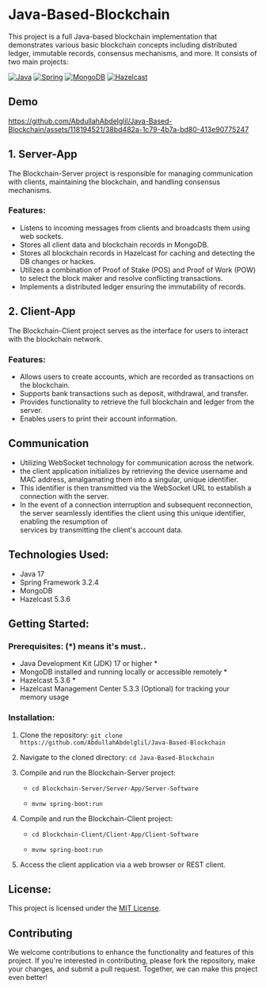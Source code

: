 # Java-Based-Blockchain

This project is a full Java-based blockchain implementation that demonstrates various basic blockchain concepts including distributed ledger, immutable records, consensus mechanisms, and more. It consists of two main projects:

[![Java](https://img.shields.io/badge/Java-17-orange)](https://www.java.com/)
[![Spring](https://img.shields.io/badge/Spring-3.2.4-brightgreen)](https://spring.io/)
[![MongoDB](https://img.shields.io/badge/MongoDB-Database-darkgreen)](https://www.mongodb.com/)
[![Hazelcast](https://img.shields.io/badge/Hazelcast-5.3.6-blue)](https://hazelcast.com/)


## Demo

 


https://github.com/AbdullahAbdelglil/Java-Based-Blockchain/assets/118194521/38bd482a-1c79-4b7a-bd80-413e90775247



## 1. Server-App

The Blockchain-Server project is responsible for managing communication with clients, maintaining the blockchain, and handling consensus mechanisms.

### Features:
- Listens to incoming messages from clients and broadcasts them using web sockets.
- Stores all client data and blockchain records in MongoDB.
- Stores all blockchain records in Hazelcast for caching and detecting the DB changes or hackes.
- Utilizes a combination of Proof of Stake (POS) and Proof of Work (POW) to select the block maker and resolve conflicting transactions.
- Implements a distributed ledger ensuring the immutability of records.
  
## 2. Client-App

The Blockchain-Client project serves as the interface for users to interact with the blockchain network.
  
### Features:
- Allows users to create accounts, which are recorded as transactions on the blockchain.
- Supports bank transactions such as deposit, withdrawal, and transfer.
- Provides functionality to retrieve the full blockchain and ledger from the server.
- Enables users to print their account information.

## Communication

- Utilizing WebSocket technology for communication across the network.
- the client application initializes by retrieving the device username and MAC address, amalgamating them into a singular, unique identifier.
- This identifier is then transmitted via the WebSocket URL to establish a connection with the server.
- In the event of a connection interruption and subsequent reconnection, the server seamlessly identifies the client using this unique identifier, enabling the resumption of     
  services by transmitting the client's account data.

## Technologies Used:
- Java 17
- Spring Framework 3.2.4
- MongoDB
- Hazelcast 5.3.6
  
## Getting Started:

### Prerequisites: (*) means it's must.. 
  
-  Java Development Kit (JDK) 17 or higher *
-  MongoDB installed and running locally or accessible remotely *
-  Hazelcast 5.3.6 *
- Hazelcast Management Center 5.3.3 (Optional) for tracking your memory usage
  
### Installation:

1. Clone the repository:
  `git clone https://github.com/AbdullahAbdelglil/Java-Based-Blockchain`

2. Navigate to the cloned directory:
  `cd Java-Based-Blockchain`

3. Compile and run the Blockchain-Server project:
    - `cd Blockchain-Server/Server-App/Server-Software`
     
    - `mvnw spring-boot:run`

4. Compile and run the Blockchain-Client project:
    - `cd Blockchain-Client/Client-App/Client-Software`
  
    - `mvnw spring-boot:run`

5. Access the client application via a web browser or REST client.

## License:
This project is licensed under the [MIT License](LICENSE).

## Contributing
We welcome contributions to enhance the functionality and features of this project. If you're interested in contributing, please fork the repository, make your changes, and submit a pull request. Together, we can make this project even better! 
